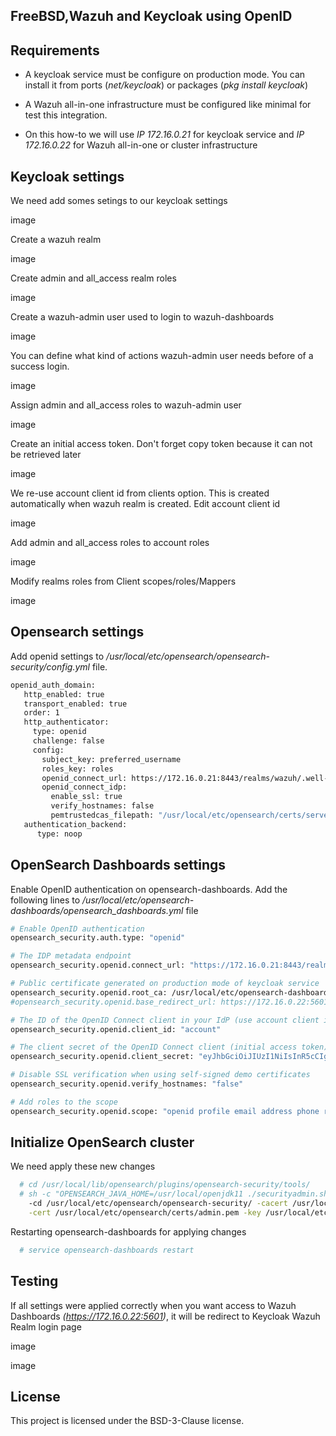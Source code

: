 ## FreeBSD,Wazuh and Keycloak using OpenID
## Requirements

* A keycloak service must be configure on production mode. You can install it from ports (*net/keycloak*) or packages (*pkg install keycloak*)

* A Wazuh all-in-one infrastructure must be configured like minimal for test this integration.

* On this how-to we will use *IP 172.16.0.21* for keycloak service and *IP 172.16.0.22* for Wazuh all-in-one or cluster infrastructure

## Keycloak settings

We need add somes setings to our keycloak settings

image

Create a wazuh realm

image

Create admin and all_access realm roles

image

Create a wazuh-admin user used to login to wazuh-dashboards

image

You can define what kind of actions wazuh-admin user needs before of a success login.

image

Assign admin and all_access roles to wazuh-admin user

image

Create an initial access token. Don't forget copy token because it can not be retrieved later

image

We re-use account client id from clients option. This is created automatically when wazuh realm is created. Edit account client id

image

Add admin and all_access roles to account roles

image

Modify realms roles from Client scopes/roles/Mappers

image

## Opensearch settings

Add openid settings to */usr/local/etc/opensearch/opensearch-security/config.yml* file.

```sh
openid_auth_domain:
   http_enabled: true
   transport_enabled: true
   order: 1
   http_authenticator:
     type: openid
     challenge: false
     config:
       subject_key: preferred_username
       roles_key: roles
       openid_connect_url: https://172.16.0.21:8443/realms/wazuh/.well-known/openid-configuration
       openid_connect_idp:
         enable_ssl: true
         verify_hostnames: false
         pemtrustedcas_filepath: "/usr/local/etc/opensearch/certs/server.crt.pem"
   authentication_backend:
      type: noop
```


## OpenSearch Dashboards settings

Enable OpenID authentication on opensearch-dashboards. Add the following lines to */usr/local/etc/opensearch-dashboards/opensearch_dashboards.yml* file

```sh
# Enable OpenID authentication
opensearch_security.auth.type: "openid"

# The IDP metadata endpoint
opensearch_security.openid.connect_url: "https://172.16.0.21:8443/realms/wazuh/.well-known/openid-configuration"

# Public certificate generated on production mode of keycloak service
opensearch_security.openid.root_ca: /usr/local/etc/opensearch-dashboards/certs/server.crt.pem
#opensearch_security.openid.base_redirect_url: https://172.16.0.22:5601

# The ID of the OpenID Connect client in your IdP (use account client id)
opensearch_security.openid.client_id: "account"

# The client secret of the OpenID Connect client (initial access token)
opensearch_security.openid.client_secret: "eyJhbGciOiJIUzI1NiIsInR5cCIgOiAiSldUIiwia2lkIiA6ICIzZDE1YTU5ZC0xM2I2LTQ0NzQtYWU0Ny0yOWQzYzQ4YWI3MjYifQ.eyJleHAiOjE3Mzg5NTE5MjIsImlhdCI6MTcwNzQxNTkyMiwianRpIjoiYzg0OTZjMjItNGY4ZC00OGQ4LTgxNTAtZTcyM2FmYWUzMGJkIiwiaXNzIjoiaHR0cHM6Ly8xNzIuMTYuMC4yMTo4NDQzL3JlYWxtcy93YXp1aCIsImF1ZCI6Imh0dHBzOi8vMTcyLjE2LjAuMjE6ODQ0My9yZWFsbXMvd2F6dWgiLCJ0eXAiOiJJbml0aWFsQWNjZXNzVG9rZW4ifQ.Yijrzydu17jAZEIIRj2kH5WuigTu7wfojC-CWmhUZl8"

# Disable SSL verification when using self-signed demo certificates
opensearch_security.openid.verify_hostnames: "false"

# Add roles to the scope
opensearch_security.openid.scope: "openid profile email address phone roles"
```

## Initialize OpenSearch cluster

We need apply these new changes

```sh
  # cd /usr/local/lib/opensearch/plugins/opensearch-security/tools/
  # sh -c "OPENSEARCH_JAVA_HOME=/usr/local/openjdk11 ./securityadmin.sh \
    -cd /usr/local/etc/opensearch/opensearch-security/ -cacert /usr/local/etc/opensearch/certs/root-ca.pem \
    -cert /usr/local/etc/opensearch/certs/admin.pem -key /usr/local/etc/opensearch/certs/admin-key.pem -h 172.16.0.22 -p 9200 -icl -nhnv"
```

Restarting opensearch-dashboards for applying changes

```sh
  # service opensearch-dashboards restart
```

## Testing

If all settings were applied correctly when you want access to Wazuh Dashboards *(https://172.16.0.22:5601)*, it will be redirect to Keycloak Wazuh Realm login page

image

image

## License
This project is licensed under the BSD-3-Clause license.
